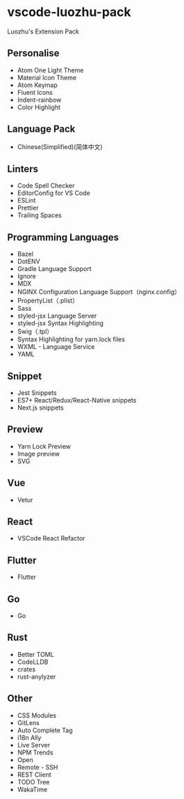 # vscode-luozhu-pack

Luozhu's Extension Pack


## Personalise

- Atom One Light Theme
- Material Icon Theme
- Atom Keymap
- Fluent Icons
- Indent-rainbow
- Color Highlight

## Language Pack

- Chinese(Simplified)(简体中文)

## Linters

- Code Spell Checker
- EditorConfig for VS Code
- ESLint
- Prettier
- Trailing Spaces

## Programming Languages

- Bazel
- DotENV
- Gradle Language Support
- Ignore
- MDX
- NGINX Configuration Language Support（nginx.config）
- PropertyList（.plist）
- Sass
- styled-jsx Language Server
- styled-jsx Syntax Highlighting
- Swig（.tpl）
- Syntax Highlighting for yarn.lock files
- WXML - Language Service
- YAML

## Snippet

- Jest Snippets
- ES7+ React/Redux/React-Native snippets
- Next.js snippets

## Preview

- Yarn Lock Preview
- Image preview
- SVG

## Vue

- Vetur

## React

- VSCode React Refactor

## Flutter

- Flutter

## Go

- Go

## Rust

- Better TOML
- CodeLLDB
- crates
- rust-anylyzer

## Other

- CSS Modules
- GitLens
- Auto Complete Tag
- i18n Ally
- Live Server
- NPM Trends
- Open
- Remote - SSH
- REST Client
- TODO Tree
- WakaTime